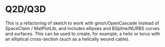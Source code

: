 # Q2D/Q3D
This is a refactoring of sketch to work with gmsh/OpenCascade instead of SpaceClaim / MatPlotLib, and includes ellipses and BSpline/NURBS curves and surfaces. This can be used to create, for example, a helix or torus with an elliptical cross-section (such as a helically wound cable).
